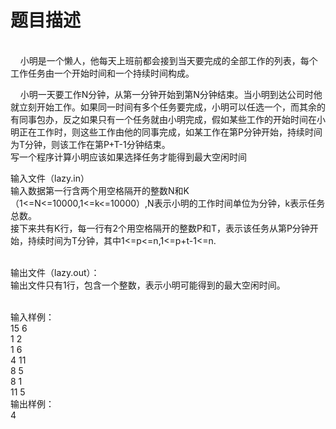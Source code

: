

# 题目描述


<p><br/>
    小明是一个懒人，他每天上班前都会接到当天要完成的全部工作的列表，每个工作任务由一个开始时间和一个持续时间构成。</p>
<p>    小明一天要工作N分钟，从第一分钟开始到第N分钟结束。当小明到达公司时他就立刻开始工作。如果同一时间有多个任务要完成，小明可以任选一个，而其余的有同事包办，反之如果只有一个任务就由小明完成，假如某些工作的开始时间在小明正在工作时，则这些工作由他的同事完成，如某工作在第P分钟开始，持续时间为T分钟，则该工作在第P+T-1分钟结束。<br/>
写一个程序计算小明应该如果选择任务才能得到最大空闲时间</p>
<p>输入文件（lazy.in） <br/>
输入数据第一行含两个用空格隔开的整数N和K（1&lt;=N&lt;=10000,1&lt;=k&lt;=10000）,N表示小明的工作时间单位为分钟，k表示任务总数。<br/>
接下来共有K行，每一行有2个用空格隔开的整数P和T，表示该任务从第P分钟开始，持续时间为T分钟，其中1&lt;=p&lt;=n,1&lt;=p+t-1&lt;=n.<br/>
 </p>
<p>输出文件（lazy.out）：<br/>
输出文件只有1行，包含一个整数，表示小明可能得到的最大空闲时间。<br/>
 </p>
<p>输入样例：<br/>
15 6<br/>
1 2<br/>
1 6<br/>
4 11<br/>
8 5<br/>
8 1<br/>
11 5 <br/>
输出样例： <br/>
4</p>
